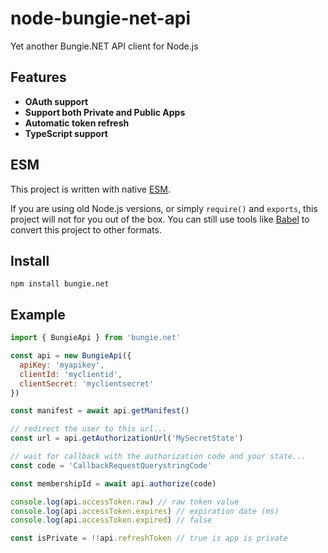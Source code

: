 # node-bungie-net-api

Yet another Bungie.NET API client for Node.js

## Features

- **OAuth support**
- **Support both Private and Public Apps**
- **Automatic token refresh**
- **TypeScript support**

## ESM

This project is written with native [ESM](https://nodejs.org/api/esm.html).

If you are using old Node.js versions, or simply `require()` and `exports`, this project will not for you out of the box.
You can still use tools like [Babel](https://babeljs.io/) to convert this project to other formats.

## Install

```
npm install bungie.net
```

## Example

```javascript
import { BungieApi } from 'bungie.net'

const api = new BungieApi({
  apiKey: 'myapikey',
  clientId: 'myclientid',
  clientSecret: 'myclientsecret'
})

const manifest = await api.getManifest()

// redirect the user to this url...
const url = api.getAuthorizationUrl('MySecretState')

// wait for callback with the authorization code and your state...
const code = 'CallbackRequestQuerystringCode'

const membershipId = await api.authorize(code)

console.log(api.accessToken.raw) // raw token value
console.log(api.accessToken.expires) // expiration date (ms)
console.log(api.accessToken.expired) // false

const isPrivate = !!api.refreshToken // true is app is private
```
